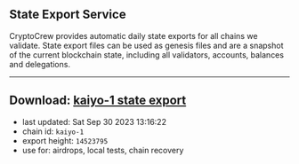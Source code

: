 ## State Export Service
CryptoCrew provides automatic daily state exports for all chains we validate. State export files can be used as genesis files and are a snapshot of the current blockchain state, including all validators, accounts, balances and delegations.

---
**Download: [kaiyo-1 state export](https://dl.ccvalidators.com/SERVICE/kujira/kaiyo-1_export_14523795.json)**
---

- last updated: Sat Sep 30 2023 13:16:22
- chain id: `kaiyo-1`
- export height: `14523795`
- use for: airdrops, local tests, chain recovery
